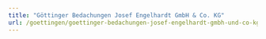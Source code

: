 ```yaml
---
title: "Göttinger Bedachungen Josef Engelhardt GmbH & Co. KG"
url: /goettingen/goettinger-bedachungen-josef-engelhardt-gmbh-und-co-kg/
---
```

